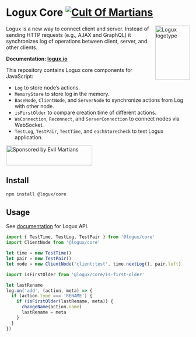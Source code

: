 # Logux Core [![Cult Of Martians][cult-img]][cult]

<img align="right" width="95" height="148" title="Logux logotype"
     src="https://logux.io/logotype.svg">

Logux is a new way to connect client and server. Instead of sending
HTTP requests (e.g., AJAX and GraphQL) it synchronizes log of operations
between client, server, and other clients.

**Documentation: [logux.io]**

This repository contains Logux core components for JavaScript:

* `Log` to store node’s actions.
* `MemoryStore` to store log in the memory.
* `BaseNode`, `ClientNode`, and `ServerNode` to synchronize actions
  from Log with other node.
* `isFirstOlder` to compare creation time of different actions.
* `WsConnection`, `Reconnect`, and `ServerConnection` to connect nodes
  via WebSocket.
* `TestLog`, `TestPair`, `TestTime`, and `eachStoreCheck`
  to test Logux application.

<a href="https://evilmartians.com/?utm_source=logux-core">
  <img src="https://evilmartians.com/badges/sponsored-by-evil-martians.svg"
       alt="Sponsored by Evil Martians" width="236" height="54">
</a>

[logux.io]: https://logux.io/
[cult-img]: http://cultofmartians.com/assets/badges/badge.svg
[cult]: http://cultofmartians.com/done.html


## Install

```sh
npm install @logux/core
```


## Usage

See [documentation] for Logux API.

```js
import { TestTime, TestLog, TestPair } from '@logux/core'
import ClientNode from '@logux/core'

let time = new TestTime()
let pair = new TestPair()
let node = new ClientNode('client:test', time.nextLog(), pair.left)
```

```js
import isFirstOlder from '@logux/core/is-first-older'

let lastRename
log.on('add', (action, meta) => {
  if (action.type === 'RENAME') {
    if (isFirstOlder(lastRename, meta)) {
      changeName(action.name)
      lastRename = meta
    }
  }
})
```

[documentation]: https://github.com/logux/logux
